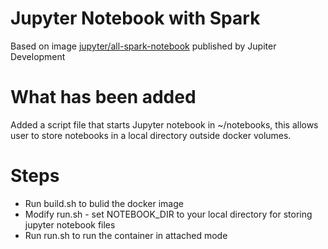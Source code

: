 # Jupyter Notebook with Spark

Based on image [jupyter/all-spark-notebook](https://hub.docker.com/r/jupyter/all-spark-notebook/)  published by Jupiter Development


# What has been added

Added a script file that starts Jupyter notebook in ~/notebooks, this allows user to store notebooks in a local directory outside docker volumes.  


# Steps

- Run build.sh to bulid the docker image
- Modify run.sh - set NOTEBOOK_DIR to your local directory for storing jupyter notebook files
- Run run.sh to run the container in attached mode
